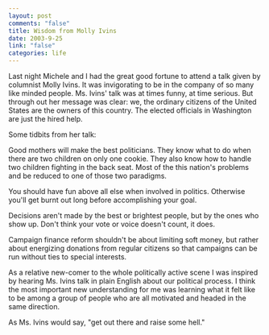 ```yaml
--- 
layout: post
comments: "false"
title: Wisdom from Molly Ivins
date: 2003-9-25
link: "false"
categories: life
---
```

Last night Michele and I had the great good fortune to attend a talk given by columnist Molly Ivins. It was invigorating to be in the company of so many like minded people. Ms. Ivins' talk was at times funny, at time serious. But through out her message was clear: we, the ordinary citizens of the United States are the owners of this country. The elected officials in Washington are just the hired help.

Some tidbits from her talk:

Good mothers will make the best politicians. They know what to do when there are two children on only one cookie. They also know how to handle two children fighting in the back seat. Most of the this nation's problems and be reduced to one of those two paradigms.

You should have fun above all else when involved in politics. Otherwise you'll get burnt out long before accomplishing your goal.

Decisions aren't made by the best or brightest people, but by the ones who show up. Don't think your vote or voice doesn't count, it does.

Campaign finance reform shouldn't be about limiting soft money, but rather about energizing donations from regular citizens so that campaigns can be run without ties to special interests.

As a relative new-comer to the whole politically active scene I was inspired by hearing Ms. Ivins talk in plain English about our political process. I think the most important new understanding for me was learning what it felt like to be among a group of people who are all motivated and headed in the same direction.

As Ms. Ivins would say, "get out there and raise some hell."
